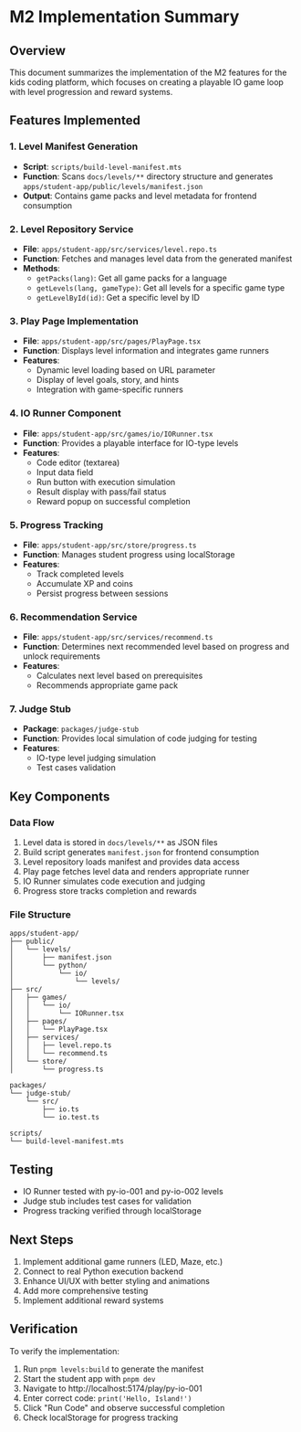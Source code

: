 # M2 Implementation Summary

## Overview
This document summarizes the implementation of the M2 features for the kids coding platform, which focuses on creating a playable IO game loop with level progression and reward systems.

## Features Implemented

### 1. Level Manifest Generation
- **Script**: `scripts/build-level-manifest.mts`
- **Function**: Scans `docs/levels/**` directory structure and generates `apps/student-app/public/levels/manifest.json`
- **Output**: Contains game packs and level metadata for frontend consumption

### 2. Level Repository Service
- **File**: `apps/student-app/src/services/level.repo.ts`
- **Function**: Fetches and manages level data from the generated manifest
- **Methods**:
  - `getPacks(lang)`: Get all game packs for a language
  - `getLevels(lang, gameType)`: Get all levels for a specific game type
  - `getLevelById(id)`: Get a specific level by ID

### 3. Play Page Implementation
- **File**: `apps/student-app/src/pages/PlayPage.tsx`
- **Function**: Displays level information and integrates game runners
- **Features**:
  - Dynamic level loading based on URL parameter
  - Display of level goals, story, and hints
  - Integration with game-specific runners

### 4. IO Runner Component
- **File**: `apps/student-app/src/games/io/IORunner.tsx`
- **Function**: Provides a playable interface for IO-type levels
- **Features**:
  - Code editor (textarea)
  - Input data field
  - Run button with execution simulation
  - Result display with pass/fail status
  - Reward popup on successful completion

### 5. Progress Tracking
- **File**: `apps/student-app/src/store/progress.ts`
- **Function**: Manages student progress using localStorage
- **Features**:
  - Track completed levels
  - Accumulate XP and coins
  - Persist progress between sessions

### 6. Recommendation Service
- **File**: `apps/student-app/src/services/recommend.ts`
- **Function**: Determines next recommended level based on progress and unlock requirements
- **Features**:
  - Calculates next level based on prerequisites
  - Recommends appropriate game pack

### 7. Judge Stub
- **Package**: `packages/judge-stub`
- **Function**: Provides local simulation of code judging for testing
- **Features**:
  - IO-type level judging simulation
  - Test cases validation

## Key Components

### Data Flow
1. Level data is stored in `docs/levels/**` as JSON files
2. Build script generates `manifest.json` for frontend consumption
3. Level repository loads manifest and provides data access
4. Play page fetches level data and renders appropriate runner
5. IO Runner simulates code execution and judging
6. Progress store tracks completion and rewards

### File Structure
```
apps/student-app/
├── public/
│   └── levels/
│       ├── manifest.json
│       └── python/
│           └── io/
│               └── levels/
├── src/
│   ├── games/
│   │   └── io/
│   │       └── IORunner.tsx
│   ├── pages/
│   │   └── PlayPage.tsx
│   ├── services/
│   │   ├── level.repo.ts
│   │   └── recommend.ts
│   └── store/
│       └── progress.ts

packages/
└── judge-stub/
    └── src/
        ├── io.ts
        └── io.test.ts

scripts/
└── build-level-manifest.mts
```

## Testing
- IO Runner tested with py-io-001 and py-io-002 levels
- Judge stub includes test cases for validation
- Progress tracking verified through localStorage

## Next Steps
1. Implement additional game runners (LED, Maze, etc.)
2. Connect to real Python execution backend
3. Enhance UI/UX with better styling and animations
4. Add more comprehensive testing
5. Implement additional reward systems

## Verification
To verify the implementation:
1. Run `pnpm levels:build` to generate the manifest
2. Start the student app with `pnpm dev`
3. Navigate to http://localhost:5174/play/py-io-001
4. Enter correct code: `print('Hello, Island!')`
5. Click "Run Code" and observe successful completion
6. Check localStorage for progress tracking
